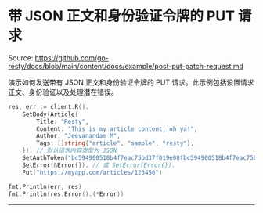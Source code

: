 # 带 JSON 正文和身份验证令牌的 PUT 请求

Source: https://github.com/go-resty/docs/blob/main/content/docs/example/post-put-patch-request.md

演示如何发送带有 JSON 正文和身份验证令牌的 PUT 请求。此示例包括设置请求正文、身份验证以及处理潜在错误。

```go
res, err := client.R().
    SetBody(Article{
        Title: "Resty",
        Content: "This is my article content, oh ya!",
        Author: "Jeevanandam M",
        Tags: []string{"article", "sample", "resty"},
    }). // 默认请求内容类型为 JSON
    SetAuthToken("bc594900518b4f7eac75bd37f019e08fbc594900518b4f7eac75bd37f019e08f").
    SetError(&Error{}). // 或 SetError(Error{}).
    Put("https://myapp.com/articles/123456")

fmt.Println(err, res)
fmt.Println(res.Error().(*Error))
```

--------------------------------
